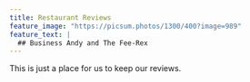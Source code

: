```yaml
---
title: Restaurant Reviews
feature_image: "https://picsum.photos/1300/400?image=989"
feature_text: |
  ## Business Andy and The Fee-Rex
---
```


This is just a place for us to keep our reviews. 
